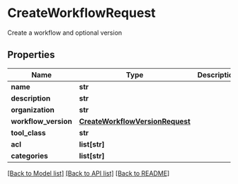 # CreateWorkflowRequest

Create a workflow and optional version
## Properties
Name | Type | Description | Notes
------------ | ------------- | ------------- | -------------
**name** | **str** |  | 
**description** | **str** |  | [optional] 
**organization** | **str** |  | [optional] 
**workflow_version** | [**CreateWorkflowVersionRequest**](CreateWorkflowVersionRequest.md) |  | [optional] 
**tool_class** | **str** |  | [optional] 
**acl** | **list[str]** |  | [optional] 
**categories** | **list[str]** |  | [optional] 

[[Back to Model list]](../README.md#documentation-for-models) [[Back to API list]](../README.md#documentation-for-api-endpoints) [[Back to README]](../README.md)


